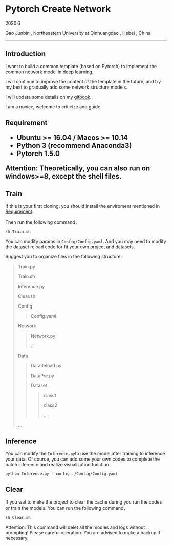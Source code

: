 # Pytorch Create Network

2020.6

Gao Junbin , Northeastern University at Qinhuangdao , Hebei , China

---

## Introduction

I want to build a common template (based on Pytorch) to implement the common network model in deep learning.

I will continue to improve the content of the template in the future, and try my best to gradually add some network structure models.

I will updata some details on my [gitbook](https://junbin.gitbook.io/studynotes/).

I am a novice, welcome to criticize and guide.

<h2 id="Requirement">Requirement</span> 

- Ubuntu >= 16.04 / Macos >= 10.14
- Python 3 (recommend Anaconda3)
- Pytorch 1.5.0

Attention: Theoretically, you can also run on windows>=8, except the shell files.

## Train

If this is your first cloning, you should install the enviroment mentioned in [Requirement](#Requirement).

Then run the following command，

```shell
sh Train.sh
```

You can modify params in `Config/Config.yaml`. And you may need to modify the dataset reload code for fit your own project and datasets.

Suggest you to organize files in the following structure:

> Train.py
>
> Train.sh
>
> Inference.py
>
> Clear.sh
>
> Config
>
> > Config.yaml
>
> Network
>
> > Network.py
> >
> > ...
>
> Data
>
> > DataReload.py
> >
> > DataPre.py
> >
> > Dataset
> >
> > > class1
> > >
> > > class2
> > >
> > > ...
>
> ...

## Inference

You can modify the ```Inference.py```to use the model after training to inference your data. Of cource, you can add some your own codes to complete the batch inference and realize visualization function.

```shell
python Inference.py --config ./Config/Config.yaml
```

## Clear

If you wat to make the project to clear the cache during you run the codes or train the models. You can run the following command，

```shell
sh Clear.sh
```

Attention: This command will delet all the modles and logs without prompting! Please careful operation. You are advised to make a backup if necessary.